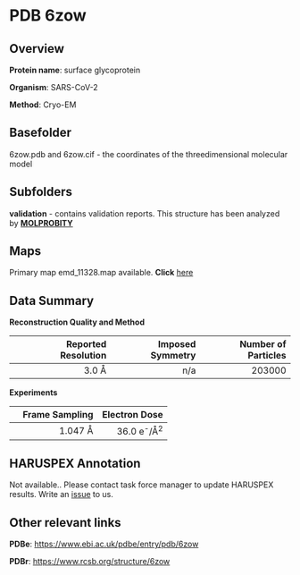 # PDB 6zow

## Overview

**Protein name**: surface glycoprotein

**Organism**: SARS-CoV-2

**Method**: Cryo-EM



## Basefolder

6zow.pdb and 6zow.cif - the coordinates of the threedimensional molecular model

## Subfolders





**validation** - contains validation reports. This structure has been analyzed by   [**MOLPROBITY**](https://github.com/thorn-lab/coronavirus_structural_task_force/tree/master/pdb/surface_glycoprotein/SARS-CoV-2/6zow/validation/molprobity)   



## Maps

Primary map emd_11328.map available. **Click** [here](http://ftp.wwpdb.org/pub/emdb/structures/EMD-11328/map/) 

## Data Summary
**Reconstruction Quality and Method**

|   | Reported Resolution | Imposed Symmetry | Number of Particles |
|---|-------------:|----------------:|--------------:|
|   |3.0 Å|n/a|203000|

**Experiments**

|   | Frame Sampling | Electron Dose |
|---|-------------:|----------------:|
|   |1.047 Å|36.0 e<sup>-</sup>/Å<sup>2</sup>|

## HARUSPEX Annotation

Not available.. Please contact task force manager to update HARUSPEX results. Write an [issue](https://github.com/thorn-lab/coronavirus_structural_task_force/issues) to us.

## Other relevant links 
**PDBe**:  https://www.ebi.ac.uk/pdbe/entry/pdb/6zow
 
**PDBr**: https://www.rcsb.org/structure/6zow 
